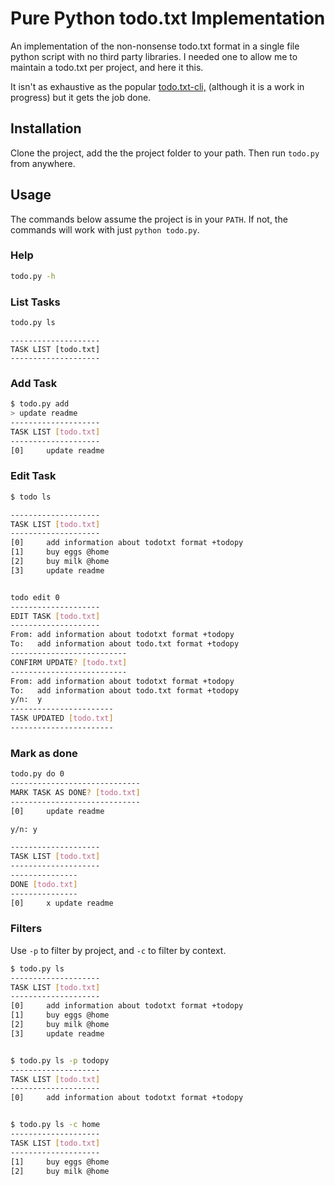 # Pure Python todo.txt Implementation
An implementation of the non-nonsense todo.txt format in a single file python script with no third party libraries. I needed one to allow me to maintain a todo.txt per project, and here it this.

It isn't as exhaustive as the popular [todo.txt-cli,](https://github.com/todotxt/todo.txt-cli) (although it is a work in progress) but it gets the job done.

## Installation
Clone the project, add the the project folder to your path. Then run `todo.py` from anywhere.

## Usage
The commands below assume the project is in your `PATH`. If not, the commands will work with just `python todo.py`.

### Help
```bash
todo.py -h
```

### List Tasks
```bash
todo.py ls
```
```
--------------------
TASK LIST [todo.txt]
--------------------
```

### Add Task
```bash
$ todo.py add
> update readme
--------------------
TASK LIST [todo.txt]
--------------------
[0]     update readme
```

### Edit Task
```bash
$ todo ls

--------------------
TASK LIST [todo.txt]
--------------------
[0]     add information about todotxt format +todopy
[1]     buy eggs @home
[2]     buy milk @home
[3]     update readme


todo edit 0
--------------------
EDIT TASK [todo.txt]
--------------------
From: add information about todotxt format +todopy
To:   add information about todo.txt format +todopy
--------------------------
CONFIRM UPDATE? [todo.txt]
--------------------------
From: add information about todotxt format +todopy
To:   add information about todo.txt format +todopy
y/n:  y
-----------------------
TASK UPDATED [todo.txt]
-----------------------
```

### Mark as done
```bash
todo.py do 0
-----------------------------
MARK TASK AS DONE? [todo.txt]
-----------------------------
[0]     update readme

y/n: y

--------------------
TASK LIST [todo.txt]
--------------------
---------------
DONE [todo.txt]
---------------
[0]     x update readme
```

### Filters
Use `-p` to filter by project, and `-c` to filter by context.
```bash
$ todo.py ls
--------------------
TASK LIST [todo.txt]
--------------------
[0]     add information about todotxt format +todopy
[1]     buy eggs @home
[2]     buy milk @home
[3]     update readme


$ todo.py ls -p todopy
--------------------
TASK LIST [todo.txt]
--------------------
[0]     add information about todotxt format +todopy


$ todo.py ls -c home
--------------------
TASK LIST [todo.txt]
--------------------
[1]     buy eggs @home
[2]     buy milk @home
```

